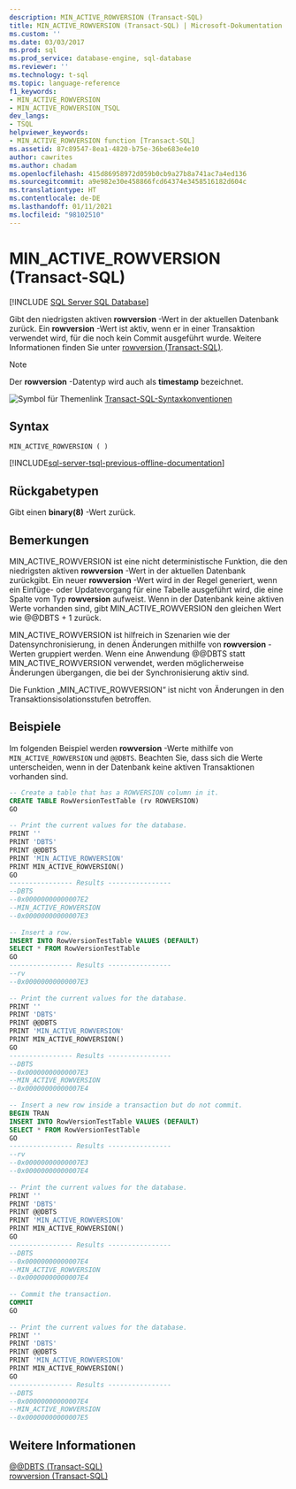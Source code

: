 ```yaml
---
description: MIN_ACTIVE_ROWVERSION (Transact-SQL)
title: MIN_ACTIVE_ROWVERSION (Transact-SQL) | Microsoft-Dokumentation
ms.custom: ''
ms.date: 03/03/2017
ms.prod: sql
ms.prod_service: database-engine, sql-database
ms.reviewer: ''
ms.technology: t-sql
ms.topic: language-reference
f1_keywords:
- MIN_ACTIVE_ROWVERSION
- MIN_ACTIVE_ROWVERSION_TSQL
dev_langs:
- TSQL
helpviewer_keywords:
- MIN_ACTIVE_ROWVERSION function [Transact-SQL]
ms.assetid: 87c89547-8ea1-4820-b75e-36be683e4e10
author: cawrites
ms.author: chadam
ms.openlocfilehash: 415d86958972d059b0cb9a27b8a741ac7a4ed136
ms.sourcegitcommit: a9e982e30e458866fcd64374e3458516182d604c
ms.translationtype: HT
ms.contentlocale: de-DE
ms.lasthandoff: 01/11/2021
ms.locfileid: "98102510"
---
```

# <a name="min_active_rowversion-transact-sql"></a>MIN_ACTIVE_ROWVERSION (Transact-SQL)
[!INCLUDE [SQL Server SQL Database](../../includes/applies-to-version/sql-asdb.md)]

  Gibt den niedrigsten aktiven **rowversion** -Wert in der aktuellen Datenbank zurück. Ein **rowversion** -Wert ist aktiv, wenn er in einer Transaktion verwendet wird, für die noch kein Commit ausgeführt wurde. Weitere Informationen finden Sie unter [rowversion &#40;Transact-SQL&#41;](../../t-sql/data-types/rowversion-transact-sql.md).  
  
> [!NOTE]  
>  Der **rowversion** -Datentyp wird auch als **timestamp** bezeichnet.  
  
 ![Symbol für Themenlink](../../database-engine/configure-windows/media/topic-link.gif "Symbol für Themenlink") [Transact-SQL-Syntaxkonventionen](../../t-sql/language-elements/transact-sql-syntax-conventions-transact-sql.md)  
  
## <a name="syntax"></a>Syntax  
  
```syntaxsql  
MIN_ACTIVE_ROWVERSION ( ) 
```  
  
[!INCLUDE[sql-server-tsql-previous-offline-documentation](../../includes/sql-server-tsql-previous-offline-documentation.md)]

## <a name="return-types"></a>Rückgabetypen
 Gibt einen **binary(8)** -Wert zurück.  
  
## <a name="remarks"></a>Bemerkungen  
 MIN_ACTIVE_ROWVERSION ist eine nicht deterministische Funktion, die den niedrigsten aktiven **rowversion** -Wert in der aktuellen Datenbank zurückgibt. Ein neuer **rowversion** -Wert wird in der Regel generiert, wenn ein Einfüge- oder Updatevorgang für eine Tabelle ausgeführt wird, die eine Spalte vom Typ **rowversion** aufweist. Wenn in der Datenbank keine aktiven Werte vorhanden sind, gibt MIN_ACTIVE_ROWVERSION den gleichen Wert wie @@DBTS + 1 zurück.  
  
 MIN_ACTIVE_ROWVERSION ist hilfreich in Szenarien wie der Datensynchronisierung, in denen Änderungen mithilfe von **rowversion** -Werten gruppiert werden. Wenn eine Anwendung @@DBTS statt MIN_ACTIVE_ROWVERSION verwendet, werden möglicherweise Änderungen übergangen, die bei der Synchronisierung aktiv sind.  
  
 Die Funktion „MIN_ACTIVE_ROWVERSION“ ist nicht von Änderungen in den Transaktionsisolationsstufen betroffen.  
  
## <a name="examples"></a>Beispiele  
 Im folgenden Beispiel werden **rowversion** -Werte mithilfe von `MIN_ACTIVE_ROWVERSION` und `@@DBTS`. Beachten Sie, dass sich die Werte unterscheiden, wenn in der Datenbank keine aktiven Transaktionen vorhanden sind.  
  
```sql  
-- Create a table that has a ROWVERSION column in it.  
CREATE TABLE RowVersionTestTable (rv ROWVERSION)  
GO  
  
-- Print the current values for the database.  
PRINT ''  
PRINT 'DBTS'  
PRINT @@DBTS  
PRINT 'MIN_ACTIVE_ROWVERSION'  
PRINT MIN_ACTIVE_ROWVERSION()   
GO  
---------------- Results ----------------  
--DBTS  
--0x00000000000007E2  
--MIN_ACTIVE_ROWVERSION  
--0x00000000000007E3  
  
-- Insert a row.  
INSERT INTO RowVersionTestTable VALUES (DEFAULT)  
SELECT * FROM RowVersionTestTable  
GO  
---------------- Results ----------------  
--rv  
--0x00000000000007E3  
  
-- Print the current values for the database.  
PRINT ''  
PRINT 'DBTS'  
PRINT @@DBTS  
PRINT 'MIN_ACTIVE_ROWVERSION'  
PRINT MIN_ACTIVE_ROWVERSION()  
GO  
---------------- Results ----------------  
--DBTS  
--0x00000000000007E3  
--MIN_ACTIVE_ROWVERSION  
--0x00000000000007E4  
  
-- Insert a new row inside a transaction but do not commit.  
BEGIN TRAN  
INSERT INTO RowVersionTestTable VALUES (DEFAULT)  
SELECT * FROM RowVersionTestTable  
GO  
---------------- Results ----------------  
--rv  
--0x00000000000007E3  
--0x00000000000007E4  
  
-- Print the current values for the database.  
PRINT ''  
PRINT 'DBTS'  
PRINT @@DBTS  
PRINT 'MIN_ACTIVE_ROWVERSION'  
PRINT MIN_ACTIVE_ROWVERSION()   
GO  
---------------- Results ----------------  
--DBTS  
--0x00000000000007E4  
--MIN_ACTIVE_ROWVERSION  
--0x00000000000007E4  
  
-- Commit the transaction.  
COMMIT  
GO  
  
-- Print the current values for the database.  
PRINT ''  
PRINT 'DBTS'  
PRINT @@DBTS  
PRINT 'MIN_ACTIVE_ROWVERSION'  
PRINT MIN_ACTIVE_ROWVERSION()  
GO  
---------------- Results ----------------  
--DBTS  
--0x00000000000007E4  
--MIN_ACTIVE_ROWVERSION  
--0x00000000000007E5  
```  
  
## <a name="see-also"></a>Weitere Informationen  
 [@@DBTS &#40;Transact-SQL&#41;](../../t-sql/functions/dbts-transact-sql.md)   
 [rowversion &#40;Transact-SQL&#41;](../../t-sql/data-types/rowversion-transact-sql.md)  
  
  
